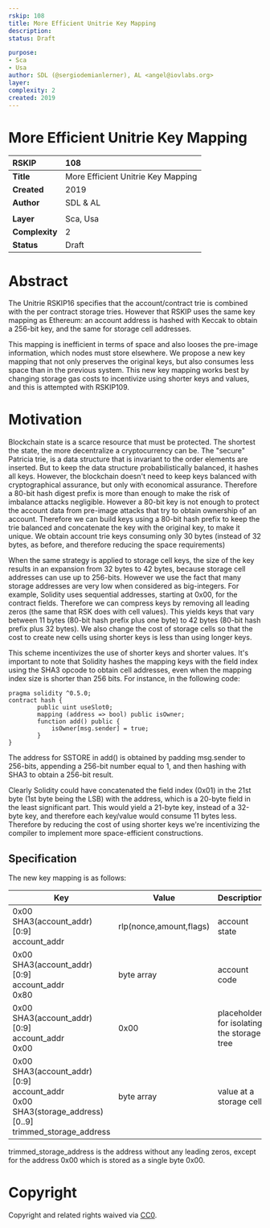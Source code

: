 ```yaml
---
rskip: 108
title: More Efficient Unitrie Key Mapping
description: 
status: Draft

purpose: 
- Sca
- Usa
author: SDL (@sergiodemianlerner), AL <angel@iovlabs.org>
layer: 
complexity: 2
created: 2019
---
```

#  More Efficient Unitrie Key Mapping  

| RSKIP          | 108                                |
| :------------- | :--------------------------------- |
| **Title**      | More Efficient Unitrie Key Mapping |
| **Created**    | 2019                               |
| **Author**     | SDL & AL                           |
|                |                                    |
| **Layer**      | Sca, Usa                           |
| **Complexity** | 2                                  |
| **Status**     | Draft                              |

# Abstract

The Unitrie RSKIP16 specifies that the account/contract trie is combined with the per contract storage tries. However that RSKIP uses the same key mapping as Ethereum: an account address is hashed with Keccak to obtain a 256-bit key, and the same for storage cell addresses.

This mapping is inefficient in terms of space and also looses the pre-image information, which nodes must store elsewhere. We propose a new key mapping that not only preserves the original keys, but also consumes less space than in the previous system. This new key mapping works best by changing storage gas costs to incentivize using shorter keys and values, and this is attempted with RSKIP109.

# Motivation

Blockchain state is a scarce resource that must be protected. The shortest the state, the more decentralize a cryptocurrency can be. The "secure" Patricia trie, is a data structure that is invariant to the order elements are inserted. But to keep the data structure probabilistically balanced, it hashes all keys. However, the blockchain doesn't need to keep keys balanced with cryptographical assurance, but only with economical assurance. Therefore a 80-bit hash digest prefix is more than enough to make the risk of imbalance attacks negligible. However a 80-bit key is not enough to protect the account data from pre-image attacks that try to obtain ownership of an account. Therefore we can build keys using a 80-bit hash prefix to keep the trie balanced and concatenate the key with the original key, to make it unique. We obtain account trie keys consuming only 30 bytes (instead of 32 bytes, as before, and therefore reducing the space requirements)

When the same strategy is applied to storage cell keys, the size of the key results in an expansion from 32 bytes to 42 bytes, because storage cell addresses can use up to 256-bits. However we use the fact that many storage addresses are very low when considered as big-integers. For example, Solidity uses sequential addresses, starting at 0x00, for the contract fields. Therefore we can compress keys by removing all leading zeros (the same that RSK does with cell values). This yields keys that vary between 11 bytes (80-bit hash prefix plus one byte) to 42 bytes (80-bit hash prefix plus 32 bytes). We also change the cost of storage cells so that the cost to create new cells using shorter keys is less than using longer keys. 

This scheme incentivizes the use of shorter keys and shorter values. It's important to note that Solidity hashes the mapping keys with the field index using the SHA3 opcode to obtain cell addresses, even when the mapping index size is shorter than 256 bits. For instance, in the following code:

```
pragma solidity ^0.5.0;
contract hash {
        public uint useSlot0;
        mapping (address => bool) public isOwner;    
        function add() public {
            isOwner[msg.sender] = true;
        }
}
```

The address for SSTORE in add() is obtained by padding msg.sender to 256-bits, appending a 256-bit number equal to 1, and then hashing with SHA3 to obtain a 256-bit result.

Clearly Solidity could have concatenated the field index (0x01) in the 21st byte (1st byte being the LSB) with the address, which is a 20-byte field in the least significant part. This would yield a 21-byte key, instead of a 32-byte key,  and therefore each key/value would consume 11 bytes less.  Therefore by reducing the cost of using shorter keys we're incentivizing the compiler to implement more space-efficient constructions.



## Specification

 The new key mapping is as follows:

| Key                                                          | Value                   | Description                                |
| ------------------------------------------------------------ | ----------------------- | ------------------------------------------ |
| 0x00<br />SHA3(account_addr)[0:9]<br />account_addr          | rlp(nonce,amount,flags) | account state                              |
| 0x00<br />SHA3(account_addr)[0:9]<br />account_addr<br />0x80 | byte array              | account code                               |
| 0x00<br />SHA3(account_addr)[0:9]<br />account_addr<br />0x00 | 0x00                    | placeholder for isolating the storage tree |
| 0x00<br />SHA3(account_addr)[0:9]<br />account_addr<br />0x00<br />SHA3(storage_address)[0..9]   trimmed_storage_address | byte array              | value at a storage cell                    |

trimmed_storage_address is the address without any leading zeros, except for the address 0x00 which is stored as a single byte 0x00. 



# **Copyright**

Copyright and related rights waived via [CC0](https://creativecommons.org/publicdomain/zero/1.0/).



```

```
